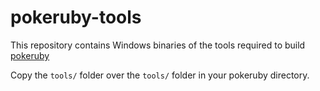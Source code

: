 # pokeruby-tools

This repository contains Windows binaries of the tools required to build [pokeruby](https://github.com/pret/pokeruby)

Copy the `tools/` folder over the `tools/` folder in your pokeruby directory.
